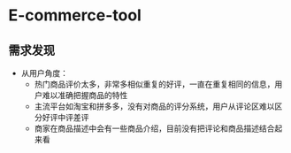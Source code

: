 # E-commerce-tool

## 需求发现
- 从用户角度：
  - 热门商品评价太多，非常多相似重复的好评，一直在重复相同的信息，用户难以准确把握商品的特性
  - 主流平台如淘宝和拼多多，没有对商品的评分系统，用户从评论区难以区分好评中评差评
  - 商家在商品描述中会有一些商品介绍，目前没有把评论和商品描述结合起来看
